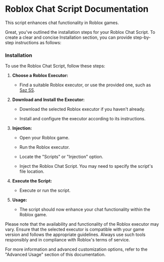 # Roblox Chat Script Documentation

This script enhances chat functionality in Roblox games.

Great, you've outlined the installation steps for your Roblox Chat Script. To create a clear and concise Installation section, you can provide step-by-step instructions as follows:

### Installation

To use the Roblox Chat Script, follow these steps:

1. **Choose a Roblox Executor:**

   - Find a suitable Roblox executor, or use the provided one, such as [Saz SS](https://github.com/Blood-Gang-Inc/sa-zserverside).

2. **Download and Install the Executor:**

   - Download the selected Roblox executor if you haven't already.

   - Install and configure the executor according to its instructions.

3. **Injection:**

   - Open your Roblox game.

   - Run the Roblox executor.

   - Locate the "Scripts" or "Injection" option.

   - Inject the Roblox Chat Script. You may need to specify the script's file location.

4. **Execute the Script:**

   - Execute or run the script.

5. **Usage:**

   - The script should now enhance your chat functionality within the Roblox game.

Please note that the availability and functionality of the Roblox executor may vary. Ensure that the selected executor is compatible with your game version and follows the appropriate guidelines. Always use such tools responsibly and in compliance with Roblox's terms of service.

For more information and advanced customization options, refer to the "Advanced Usage" section of this documentation.
